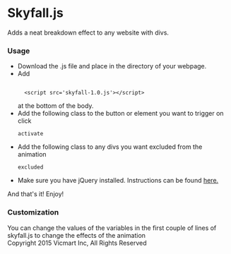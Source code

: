 <h1>Skyfall.js</h1>
Adds a neat breakdown effect to any website with divs.
<h3>Usage</h3>
<ul>
<li>Download the .js file and place in the directory of your webpage.</li>
<li>Add 
<pre><code>
  &lt;script src='skyfall-1.0.js'>&lt;/script>
</code></pre>
at the bottom of the body.</li>
<li>Add the following class to the button or element you want to trigger on click <pre><code>activate</code></pre></li>
<li>Add the following class to any divs you want excluded from the animation
<pre><code>excluded</code></pre></li>
<li>Make sure you have jQuery installed. Instructions can be found <a href="http://www.w3schools.com/jquery/jquery_get_started.asp">here.</a></li>
</ul>
And that's it! Enjoy!
<h3>Customization</h3>
You can change the values of the variables in the first couple of lines of skyfall.js to change the effects of the animation
<footer>Copyright 2015 Vicmart Inc, All Rights Reserved</footer>